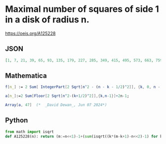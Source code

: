 # Maximal number of squares of side 1 in a disk of radius n\.
https://oeis.org/A125228
## JSON
```JSON
[1, 7, 21, 39, 65, 93, 135, 179, 227, 285, 349, 415, 495, 573, 663, 759, 859, 963, 1071, 1199, 1325, 1457, 1591, 1735, 1891, 2049, 2207, 2383, 2557, 2735, 2929, 3123, 3327, 3529, 3739, 3955, 4191, 4427, 4665, 4901, 5159, 5413, 5681, 5951, 6231, 6515, 6799]
```
## Mathematica
```Mathematica
f[n_] := 2 Sum[ IntegerPart[2 Sqrt[n^2 - (n - k - 1/2)^2]], {k, 0, n - 2}] + IntegerPart[2 Sqrt[n^2 - 1/2^2]]; Array[f, 47] (* _Robert G. Wilson v_, Jan 27 2007 *)
```
```Mathematica
a[n_]:=2 Sum[Floor[2 Sqrt[n^2-(k+1/2)^2]],{k,n-1}]+2n-1;
```
```Mathematica
Array[a, 47]  (*  _David Dewan_, Jun 07 2024*)
```
## Python
```Python
from math import isqrt
def A125228(n): return (m:=n<<1)-1+(sum(isqrt((k*(m-k+1)-n<<2)-1) for k in range(1,n))<<1) # _Chai Wah Wu_, Jul 18 2024
```
